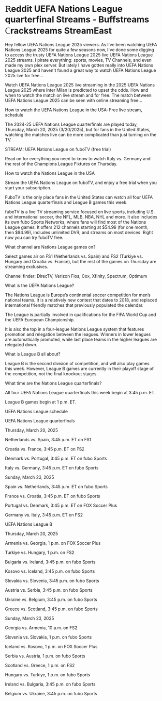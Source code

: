 <h1>𝚁eddit UEFA Nations League quarterfinal Streams - Buffstreams ℂrackstreams StreamEast</h1>
Hey fellow UEFA Nations League 2025 viewers. As I’ve been watching UEFA Nations League 2025 for quite a few seasons now, I've done some digging to access the trusty UEFA Nations League 2025 live UEFA Nations League 2025 streams. I pirate everything: sports, movies, TV Channels, and even made my own plex server. But lately I have gotten really into UEFA Nations League 2025 and haven't found a great way to watch UEFA Nations League 2025 live for free...

Watch UEFA Nations League 2025 live streaming in the 2025 UEFA Nations League 2025 where Inter Milan is predicted to upset the odds. How and when to watch the match on live stream and for free. The match between UEFA Nations League 2025 can be seen with online streaming free...

How to watch the UEFA Nations League in the USA: Free live stream, schedule

The 2024-25 UEFA Nations League quarterfinals are played today, Thursday, March 20, 2025 (3/20/2025), but for fans in the United States, watching the matches live can be more complicated than just turning on the TV.

STREAM: UEFA Nations League on fuboTV (free trial)

Read on for everything you need to know to watch Italy vs. Germany and the rest of the Champions League Fixtures on Thursday.

How to watch the Nations League in the USA

Stream the UEFA Nations League on fuboTV, and enjoy a free trial when you start your subscription.

FuboTV is the only place fans in the United States can watch all four UEFA Nations League quarterfinals and League B games this week.

fuboTV is a live TV streaming service focused on live sports, including U.S. and international soccer, the NFL, MLB, NBA, NHL and more. It also includes its own fubo Sports Networks, where fans will find most of the Nations League games. It offers 212 channels starting at $54.99 (for one month, then $84.99), includes unlimited DVR, and streams on most devices. Right now you can try fuboTV free.

What channel are Nations League games on?

Select games air on FS1 (Netherlands vs. Spain) and FS2 (Turkiye vs. Hungary and Croatia vs. France), but the rest of the games on Thursday are streaming exclusives.

Channel finder: DirecTV, Verizon Fios, Cox, Xfinity, Spectrum, Optimum

What is the UEFA Nations League?

The Nations League is Europe’s continental soccer competition for men’s national teams. It is a relatively new contest that dates to 2018, and replaced international friendly matches that previously populated the calendar.

The League is partially involved in qualifications for the FIFA World Cup and the UEFA European Championship.

It is also the top in a four-league Nations League system that features promotion and relegation between the leagues. Winners in lower leagues are automatically promoted, while last place teams in the higher leagues are relegated down.

What is League B all about?

League B is the second division of competition, and will also play games this week. However, League B games are currently in their playoff stage of the competition, not the final knockout stages.

What time are the Nations League quarterfinals?

All four UEFA Nations League quarterfinals this week begin at 3:45 p.m. ET.

League B games begin at 1 p.m. ET.

UEFA Nations League schedule

UEFA Nations League quarterfinals

Thursday, March 20, 2025

Netherlands vs. Spain, 3:45 p.m. ET on FS1

Croatia vs. France, 3:45 p.m. ET on FS2

Denmark vs. Portugal, 3:45 p.m. ET on fubo Sports

Italy vs. Germany, 3:45 p.m. ET on fubo Sports

Sunday, March 23, 2025

Spain vs. Netherlands, 3:45 p.m. ET on fubo Sports

France vs. Croatia, 3:45 p.m. ET on fubo Sports

Portugal vs. Denmark, 3:45 p.m. ET on FOX Soccer Plus

Germany vs. Italy, 3:45 p.m. ET on FS2

UEFA Nations League B

Thursday, March 20, 2025

Armenia vs. Georgia, 1 p.m. on FOX Soccer Plus

Turkiye vs. Hungary, 1 p.m. on FS2

Bulgaria vs. Ireland, 3:45 p.m. on fubo Sports

Kosovo vs. Iceland, 3:45 p.m. on fubo Sports

Slovakia vs. Slovenia, 3:45 p.m. on fubo Sports

Austria vs. Serbia, 3:45 p.m. on fubo Sports

Ukraine vs. Belgium, 3:45 p.m. on fubo Sports

Greece vs. Scotland, 3:45 p.m. on fubo Sports

Sunday, March 23, 2025

Georgia vs. Armenia, 10 a.m. on FS2

Slovenia vs. Slovakia, 1 p.m. on fubo Sports

Iceland vs. Kosovo, 1 p.m. on FOX Soccer Plus

Serbia vs. Austria, 1 p.m. on fubo Sports

Scotland vs. Greece, 1 p.m. on FS2

Hungary vs. Turkiye, 1 p.m. on fubo Sports

Ireland vs. Bulgaria, 3:45 p.m. on fubo Sports

Belgium vs. Ukraine, 3:45 p.m. on fubo Sports
